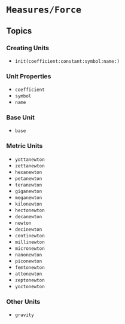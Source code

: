 # ``Measures/Force``

## Topics

### Creating Units

- ``init(coefficient:constant:symbol:name:)``

### Unit Properties

- ``coefficient``
- ``symbol``
- ``name``

### Base Unit

- ``base``

### Metric Units

- ``yottanewton``
- ``zettanewton``
- ``hexanewton``
- ``petanewton``
- ``teranewton``
- ``giganewton``
- ``meganewton``
- ``kilonewton``
- ``hectonewton``
- ``decanewton``
- ``newton``
- ``decinewton``
- ``centinewton``
- ``millinewton``
- ``micronewton``
- ``nanonewton``
- ``piconewton``
- ``femtonewton``
- ``attonewton``
- ``zeptonewton``
- ``yoctonewton``

### Other Units

- ``gravity``
